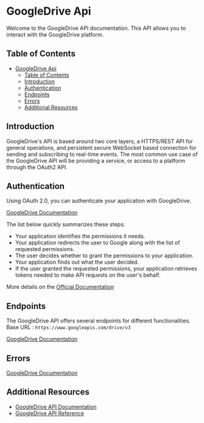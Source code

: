 # GoogleDrive Api

Welcome to the GoogleDrive API documentation.
This API allows you to interact with the GoogleDrive platform.

## Table of Contents

- [GoogleDrive Api](#googledrive-api)
  - [Table of Contents](#table-of-contents)
  - [Introduction](#introduction)
  - [Authentication](#authentication)
  - [Endpoints](#endpoints)
  - [Errors](#errors)
  - [Additional Resources](#additional-resources)

## Introduction

GoogleDrive's API is based around two core layers, a HTTPS/REST API for general operations, and persistent secure WebSocket based connection for sending and subscribing to real-time events.
The most common use case of the GoogleDrive API will be providing a service, or access to a platform through the OAuth2 API.

## Authentication

Using OAuth 2.0, you can authenticate your application with GoogleDrive.

[GoogleDrive Documentation](https://developers.google.com/identity/protocols/oauth2/web-server)

The list below quickly summarizes these steps:

- Your application identifies the permissions it needs.
- Your application redirects the user to Google along with the list of requested permissions.
- The user decides whether to grant the permissions to your application.
- Your application finds out what the user decided.
- If the user granted the requested permissions, your application retrieves tokens needed to make API requests on the user's behalf.

More details on the [Official Documentation](https://developers.google.com/identity/protocols/oauth2/web-server#obtainingaccesstokens)

## Endpoints

The GoogleDrive API offers several endpoints for different functionalities.
Base URL : `https://www.googleapis.com/drive/v3`

[GoogleDrive Documentation](https://developers.google.com/drive/api/reference/rest/v3)

## Errors

[GoogleDrive Documentation](https://developers.google.com/drive/api/v3/handle-errors)

## Additional Resources

- [GoogleDrive API Documentation](https://developers.google.com/drive/api/v3/about-sdk)
- [GoogleDrive API Reference](https://developers.google.com/drive/api/v3/reference)
